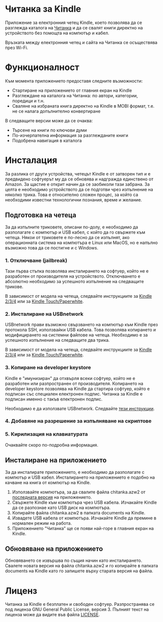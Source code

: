 Читанка за Kindle
=================

Приложение за електронния четец Kindle, което позволява да се разглежда каталога на [Читанка](http://chitanka.info/) и да се свалят книги директно на устройството без помощта на компютър и кабел.

Връзката между електронния четец и сайта на Читанка се осъществява през Wi-Fi.

Функционалност
==============

Към момента приложението предоставя следните възможности:
* Стартиране на приложението от главния екран на Kindle
* Разглеждане на каталога на Читанка: по автори, категории, поредици и т.н.
* Сваляне на избраната книга директно на Kindle в MOBI формат, т.е. не се налага допълнително конвертиране

В следващите версии може да се очаква:
* Търсене на книги по ключови думи
* По-изчерпателна информация за разглежданите книги
* Подобрена навигация в каталога

Инсталация
==========

За разлика от други устройства, четецът Kindle е от затворен тип и е предвидено софтуерът му да се обновява и надгражда единствено от Amazon. За щастие е открит начин да се заобиколи тази забрана. За целта е необходимо устройството да се подготви чрез изпълнение на няколко трика. Това е относително сложен процес, за който са необходими известни технологични познания, време и желание.

Подготовка на четеца
--------------------

За да изпълните триковете, описани по-долу, е необходимо да разполагате с компютър и USB кабел, с който да го свържете към четеца. Някои от триковете е по-лесно да се изпълнят, ако операционната система на компютъра е Linux или MacOS, но е напълно възможно това да се постигне и с Windows.

### 1. Отключване (jailbreak)

Тази първа стъпка позволява инсталирането на софтуер, който не е разработен от производителя на устройството. Отключването е абсолютно необходимо за успешното изпълнение на следващите трикове.

В зависимост от модела на четеца, следвайте инструкциите за [Kindle 2/3/4](http://www.mobileread.com/forums/showthread.php?t=88004) или за [Kindle Touch/Paperwhite](http://www.mobileread.com/forums/showthread.php?t=186645).

### 2. Инсталиране на USBnetwork

USBnetwork прави възможно свързването на компютър към Kindle през протокола SSH, използвайки USB кабела. Това позволява копирането и модифицирането на системни файлове на четеца. Необходимо е за успешното изпълнение на следващите два трика.

В зависимост от модела на четеца, следвайте инструкциите за [Kindle 2/3/4](http://www.mobileread.com/forums/showthread.php?t=88004) или за [Kindle Touch/Paperwhite](http://www.mobileread.com/forums/showthread.php?t=186645).

### 3. Копиране на developer keystore

Kindle е "имунизиран" да отхвърля всеки софтуер, който не е разработен или разпространен от производителя. Копирането на developer keystore позволява на Kindle да стартира софтуер, който е подписан със специален електронен подпис. Читанка за Kindle е подписан именно с такъв електронен подпис.

Необходимо е да използвате USBnetwork. Следвайте [тези инструкции](http://www.mobileread.com/forums/showthread.php?t=152294).

### 4. Добавяне на разрешение за изпълняване на скриптове

### 5. Кирилизация на клавиатурата

Очаквайте скоро по-подробна информация.

Инсталиране на приложението
---------------------------

За да инсталирате приложението, е необходимо да разполагате с компютър и USB кабел. Инсталирането на приложението е подобно на качване на книга от компютър на Kindle.

1. Използвайте компютъра, за да свалите файла chitanka.azw2 от [последната версия](https://github.com/kaloyan-raev/chitanka4kindle/releases/latest) на приложението.
2. Свържете Kindle към компютъра чрез USB кабела. Изчакайте Kindle да се разпознае като USB диск на компютъра.
3. Копирайте файла chitanka.azw2 в папката documents на Kindle.
4. Извадете USB кабела от компютъра. Изчакайте Kindle да премине в нормален режим на работа.
5. Приложението "Читанка" ще се появи най-горе в главния екран на Kindle.

Обновяване на приложението
--------------------------

Обновяването се извършва по същия начин като инсталирането. Свалете новата версия на файла chitanka.azw2 и го копирайте в папката documents на Kindle като го запишете върху старата версия на файла.

Лиценз
======

Читанка за Kindle е безплатен и свободен софтуер. Разпространява се под лиценза GNU General Public License, версия 3. Пълният текст на лиценза може да видите във файла [LICENSE](https://github.com/kaloyan-raev/chitanka4kindle/blob/master/LICENSE).
